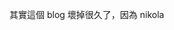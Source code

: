 <!--
.. link: 
.. description: 
.. tags: all, murmur
.. date: 2015/12/27 11:12:30
.. title: murmur (10) - 文字檔
.. slug: 20151227_murmur-text-file-format
-->

其實這個 blog 壞掉很久了，因為 nikola 